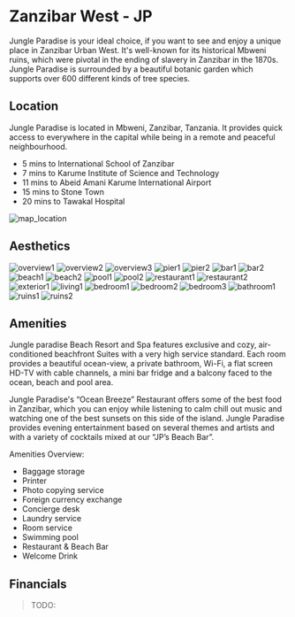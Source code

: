 # Zanzibar West - JP

Jungle Paradise is your ideal choice, if you want to see and enjoy a unique place in Zanzibar Urban West. It's well-known for its historical Mbweni ruins, which were pivotal in the ending of slavery in Zanzibar in the 1870s. Jungle Paradise is surrounded by a beautiful botanic garden which supports over 600 different kinds of tree species. 


## Location 

Jungle Paradise is located in Mbweni, Zanzibar, Tanzania. It provides quick access to everywhere in the capital while being in a remote and peaceful neighbourhood.

- 5 mins to International School of Zanzibar
- 7 mins to Karume Institute of Science and Technology
- 11 mins to Abeid Amani Karume International Airport
- 15 mins to Stone Town
- 20 mins to Tawakal Hospital

![map_location](img/map_location.png)  

## Aesthetics

![overview1](img/overview1.jpeg)
![overview2](img/overview2.jpeg)
![overview3](img/overview3.jpeg)
![pier1](img/pier1.jpeg)
![pier2](img/pier2.jpeg)
![bar1](img/bar1.jpeg)
![bar2](img/bar2.jpeg)
![beach1](img/beach1.jpeg)
![beach2](img/beach2.jpeg)
![pool1](img/pool1.jpeg)
![pool2](img/pool2.jpeg)
![restaurant1](img/restaurant1.jpeg)
![restaurant2](img/restaurant2.jpeg)
![exterior1](img/exterior1.jpeg)
![living1](img/living1.jpeg)
![bedroom1](img/bedroom1.jpeg)
![bedroom2](img/bedroom2.jpeg)
![bedroom3](img/bedroom3.jpeg)
![bathroom1](img/bathroom1.jpeg)
![ruins1](img/ruins1.jpeg)
![ruins2](img/ruins2.jpeg)


## Amenities

Jungle paradise Beach Resort and Spa features  exclusive and cozy, air-conditioned beachfront Suites with a very high service standard. Each room provides a beautiful ocean-view, a private bathroom, Wi-Fi, a flat screen HD-TV with cable channels, a mini bar fridge and a balcony faced to the ocean, beach and pool area.

Jungle Paradise's “Ocean Breeze” Restaurant offers some of the best food in Zanzibar, which you can enjoy while listening to calm chill out music and watching one of the best sunsets on this side of the island. Jungle Paradise provides evening entertainment based on several themes and artists and with a variety of cocktails mixed at our “JP’s Beach Bar”. 

Amenities Overview:
- Baggage storage
- Printer
- Photo copying service
- Foreign currency exchange
- Concierge desk
- Laundry service
- Room service
- Swimming pool
- Restaurant & Beach Bar
- Welcome Drink

## Financials

> TODO:
